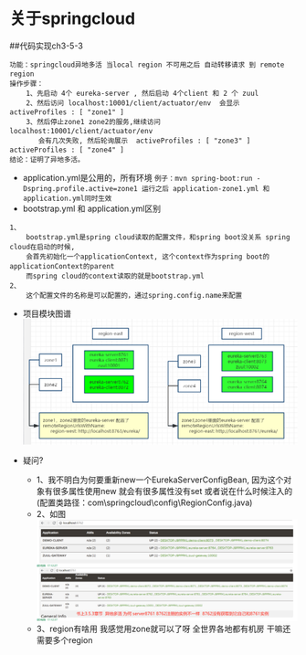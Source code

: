 # 关于springcloud
##代码实现ch3-5-3
```
功能：springcloud异地多活 当local region 不可用之后 自动转移请求 到 remote region
操作步骤：
    1、先启动 4个 eureka-server , 然后启动 4个client 和 2 个 zuul
    2、然后访问 localhost:10001/client/actuator/env  会显示 activeProfiles : [ "zone1" ] 
    3、然后停止zone1 zone2的服务,继续访问    localhost:10001/client/actuator/env 
       会有几次失败, 然后轮询展示  activeProfiles : [ "zone3" ]  activeProfiles : [ "zone4" ] 
结论：证明了异地多活。
```
- application.yml是公用的，所有环境 
    `例子：mvn spring-boot:run -Dspring.profile.active=zone1 运行之后 application-zone1.yml 和 application.yml同时生效`
- bootstrap.yml 和 application.yml区别
```
1、
    bootstrap.yml是spring cloud读取的配置文件，和spring boot没关系 spring cloud在启动的时候,
    会首先初始化一个applicationContext, 这个context作为spring boot的applicationContext的parent
    而spring cloud的context读取的就是bootstrap.yml
2、
    这个配置文件的名称是可以配置的，通过spring.config.name来配置
```
- 项目模块图谱
![image](https://github.com/keepclimbs/springcloud-notes/blob/master/img/353-1.png)

- 疑问?
    - 1、我不明白为何要重新new一个EurekaServerConfigBean, 因为这个对象有很多属性使用new 就会有很多属性没有set 或者说在什么时候注入的 (配置类路径：com\springcloud\config\RegionConfig.java)
    - 2、如图
![image](https://github.com/keepclimbs/springcloud-notes/blob/master/img/353-2.png)    
    - 3、region有啥用  我感觉用zone就可以了呀   全世界各地都有机房  干嘛还需要多个region
    




